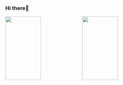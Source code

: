 ### Hi there👋

<img align="left" width="47%" height="200px" src="https://github-readme-stats.vercel.app/api?username=ignalpha4&show_icons=true&theme=radical"/>
                       
<img align="left" width="47%" height="200px" src="https://github-readme-stats.vercel.app/api/top-langs/?username=anuraghazra&layout=compact&theme=radical"/>
